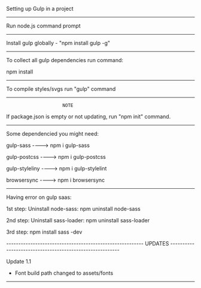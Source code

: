 Setting up Gulp in a project

---------------------------------------------------------

Run node.js command prompt

---------------------------------------------------------

Install gulp globally - "npm install gulp -g"

---------------------------------------------------------

To collect all gulp dependencies run command:

npm install

---------------------------------------------------------

To compile styles/svgs run "gulp" command

---------------------------------------------------------

                         NOTE

If package.json is empty or not updating, run "npm init" command.

---------------------------------------------------------

Some dependencied you might need:

gulp-sass ---->  npm i gulp-sass

gulp-postcss ----> npm i gulp-postcss

gulp-styleliny ----> npm i gulp-stylelint

browsersync ----> npm i browsersync

--------------------------------------------------------

Having error on gulp saas:

1st step:
Uninstall node-sass: 
npm uninstall node-sass

2nd step:
Uninstall sass-loader:
npm uninstall sass-loader

3rd step:
npm install sass -dev

--------------------------------------------------------- UPDATES ---------------------------------------------------------

Update 1.1

- Font build path changed to assets/fonts 

--------------------

